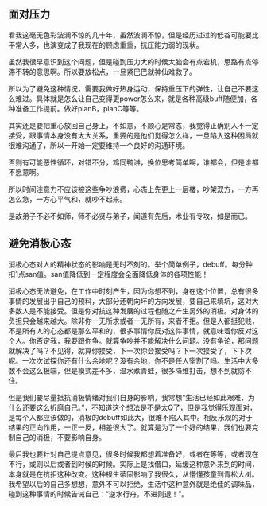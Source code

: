 ## 面对压力

看我这毫无色彩波澜不惊的几十年，虽然波澜不惊，但是经历过过的低谷可能要比平常人多，也演变成了我现在的顾虑重重，抗压能力弱的现状。

虽然我很早意识到这个问题，但是碰到压力大的时候大脑会有点宕机，思路有点停滞不转的意思啊。所以要放松点，一旦紧巴巴就神仙难救了。

所以为了避免这种情况，需要我做好热身运动，保持重压下的弹性，让自己不要这么难过。具体就是怎么让自己变得更power怎么来，就是各种高级buff随便加，各种准备工作提前。做好planB，planC等等。

其实还是要把重心放回自己身上，不如意，不顺心是常态，我觉得正确别人不一定接受，跟事情本身没有太大关系，重要的是他们觉得怎么样，一旦陷入这种困局就很难沟通了，所以一开始一定要维持一个良好的沟通环境。

否则有可能恶性循环，对错不分，鸡同鸭讲，换位思考简单啊，谁都会，但是谁都不愿意啊。

所以时间注意力不应该被这些争吵浪费，心态上先更上一层楼，吵架双方，一方再怎么急，一方心平气和，就吵不起来。

是故弟子不必不如师，师不必贤与弟子，闻道有先后，术业有专攻，如是而已。


## 避免消极心态

消极心态对人的精神状态的影响是无时不刻的。举个简单例子，debuff。每分钟扣1点san值。san值降低到一定程度会全面降低身体的各项性能！

消极心态无法避免，在工作中时刻产生，因为你想不到，身在这个位置，总有很多事情的发展出乎自己的预料，大部分还朝向坏的方向发展，要自己来填坑，这对大多数人是不能接受。但是你对抗这种发展的过程也随之产生另外的消极。对身体的负担只会越来越大。除非你一无所求或者一无所有，来者不拒。但是人都挺犯贱，不是所有人的心态都是那么平和的，很多事情你反对这件事情，就意味着你反对这个人。你否定我，我要跟你争。就算争吵并不能解决什么问题。没有争论，那问题就解决了吗？不见得，就算你接受，下一次你会接受吗？下一次接受了，下下次呢。一次次试探你还有什么余地呢？没有余地，你不是任人宰割了吗。生活中大多数不会这么极端，但是模式差不多，温水煮青蛙，很多降维打击，想不到就防不住。

但是我们要尽量抵抗消极情绪对我们自身的影响，我常想“生活已经如此艰难，为什么还要这么折磨自己。”，不知道这个想法是不是太Q了，但是我觉得乐观面对，是每个人都应该做的，消极的debuff如此大，很难不陷入其中。相反乐观的对于结果的正向作用，一正一反，相差很大了。就算是为了一个好的结果，我们也要克制自己的消极，不要影响自身。

最后我也要针对自己提点意见，很多时候我都想着准备好，或者在等等，或者现在不行，或则以后或者到时候的时候。实际上是找借口，延缓这种意外来到的时间，本身就是在抗拒这种改变。这种根生蒂固影响了我很久，从懵懂孩童到青松大树。我希望以后的自己多想想，意外不可以拒绝，生活中这种意外就是绝佳的调味品，碰到这种事情的时候告诫自己：“逆水行舟，不进则退！”。


